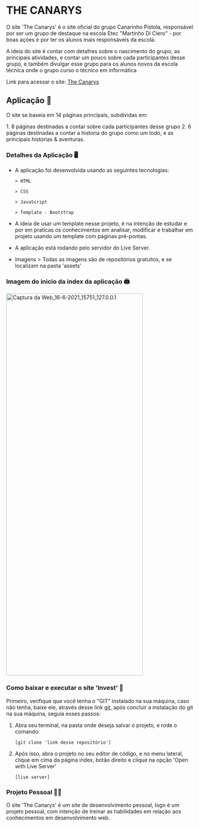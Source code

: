 # THE CANARYS

<p>O site 'The Canarys' é o site oficial do grupo Canarinho Pistola, responsável por ser um grupo
de destaque na escola Etec "Martinho Di Ciero" - por boas ações e por ter os alunos mais
responsáveis da escola.
</p>

<p>A ideia do site é contar com detalhes sobre o nascimento do grupo, as principais atividades,
e contar um pouco sobre cada participantes desse grupo, e também divulgar esse grupo para
os alunos novos da escola técnica onde o grupo curso o técnico em informática 
</p>

<p>
  Link para acessar o site:
  <a href="">The Canarys</a>
</p>

## Aplicação 💾

<p>O site se baseia em 14 páginas principais, subdividas em:</p>
  1. 8 páginas destinadas a contar sobre cada participantes desse grupo
  2. 6 páginas destinadas a contar a historia do grupo como um todo,
  e as principais historias & aventuras.

### Detalhes da Aplicação 🖥️

- A aplicação foi desenvolvida usando as seguintes tecnologias:

      > HTML

      > CSS

      > JavaScript

      > Template - Bootstrap

- A ideia de usar um template nesse projeto, é na intenção de estudar e por em praticas os conhecimentos em analisar, modificar e trabalhar em projeto usando um template com páginas pré-pontas.

- A aplicação está rodando pelo servidor do Live Server.

- Imagens > Todas as imagens são de repositórios gratuitos, e se localizam na pasta 'assets'

### Imagem do inicio da index da aplicação 🖨️

<p width="100%" text-align="center">
  <a data-flickr-embed="true" href="https://www.flickr.com/photos/190690980@N06/51251523058/in/dateposted-public/" title="Captura da Web_16-6-2021_15751_127.0.0.1"><img src="https://live.staticflickr.com/65535/51251523058_7c2d637a7e_b.jpg" width="367" height="1024" alt="Captura da Web_16-6-2021_15751_127.0.0.1"></a>
</p>


### Como baixar e executar o site 'Invest' 📁

<p>Primeiro, verifique que você tenha o "GIT" instalado na sua máquina, caso não tenha, baixe ele, através desse link <a href="https://git-scm.com/">git</a>, após concluir a instalação do git na sua máquina, seguia esses passos: </p>

1.  Abra seu terminal, na pasta onde deseja salvar o projeto, e rode o comando:

        [git clone 'link desse repositório']

2.  Após isso, abra o projeto no seu editor de código, e no menu lateral, clique em cima da página index, botão direito e clique na opção 'Open with Live Server'

        [live server]

### Projeto Pessoal 👨‍🎓

<p> O site 'The Canarys' é um site de desenvolvimento pessoal, logo é um projeto pessoal, com intenção de treinar as habilidades em relação aos conhecimentos em desenvolvimento web.
</p>
